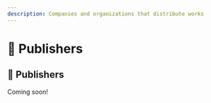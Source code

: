 ```yaml
---
description: Companies and organizations that distribute works
---
```


# 🏢 Publishers

## 🏢 Publishers

Coming soon!